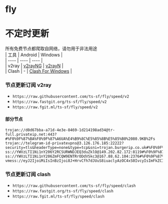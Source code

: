 # fly
# 不定时更新
所有免费节点都爬取自网络，请勿用于非法用途  
|  工具  | Android  | Windows  |  
|  ----  | ----   | ----  |  
| v2ray  | [v2rayNG](https://github.com/2dust/v2rayNG/releases) | [v2rayN](https://github.com/2dust/v2rayN/releases) |  
| Clash  | - | [Clash For Windows](https://github.com/2dust/clashN/releases) | 
  
### 节点更新订阅  v2ray
- `https://raw.githubusercontent.com/ts-sf/fly/speed/v2`  
- `https://raw.fastgit.org/ts-sf/fly/speed/v2`  
- `https://raw.fgit.ml/ts-sf/fly/speed/v2`  
#### 部分节点  
``` 
trojan://d0d67bba-a71d-4e3e-8469-1d214198ad34@tr-full.privateip.net:443?#%F0%9F%87%BA%F0%9F%87%A6UA%E4%B9%8C%E5%85%8B%E5%85%B0%2080.9KB%2Fs
trojan://telegram-id-privatevpns@3.126.176.185:22222?security=tls&headerType=none&type=tcp&sni=trojan.burgerip.co.uk#%F0%9F%87%A9%F0%9F%87%AADE%E5%BE%B7%E5%9B%BD%2045.7KB%2Fs
ss://YWVzLTI1Ni1nY206Y2RCSURWNDJEQ3duZklO@149.202.82.172:8119#%F0%9F%87%AB%F0%9F%87%B7FR%E6%B3%95%E5%9B%BD%201.2MB%2Fs
ss://YWVzLTI1Ni1nY206ZmFCQW9ENTRrODdVSkc3@167.88.62.104:2376#%F0%9F%87%B8%F0%9F%87%AASE%E7%91%9E%E5%85%B8%201.9MB%2Fs
vmess://eyJ2IjoiMiIsInBzIjoi8J+HrvCfh7dJUuS8iuaclyAzOC4xS0IvcyIsImFkZCI6Ijg1LjkuMTA1LjIyMiIsInBvcnQiOiI0NDMiLCJpZCI6IjE5YjhlZjE4LTZlNTItNGEwMy05ODAxLTE0MjMxYjI0MzQyZCIsImFpZCI6IjAiLCJzY3kiOiJhdXRvIiwibmV0Ijoid3MiLCJ0eXBlIjoibm9uZSIsImhvc3QiOiJnZXJfdG9yLmlyLnNwZWVkLWF6YWQ0LnRvcCIsInBhdGgiOiIvZmlsZXMvIiwidGxzIjoidGxzIiwic25pIjoiZ2VyX3Rvci5pci5zcGVlZC1hemFkNC50b3AiLCJ0ZXN0X25hbWUiOiJJUuS8iuaclyJ9
```
### 节点更新订阅  clash
- `https://raw.githubusercontent.com/ts-sf/fly/speed/clash`  
- `https://raw.fastgit.org/ts-sf/fly/speed/clash`  
- `https://raw.fgit.ml/ts-sf/fly/speed/clash`  


